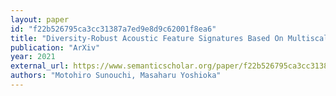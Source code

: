 ```yaml
---
layout: paper
id: "f22b526795ca3cc31387a7ed9e8d9c62001f8ea6"
title: "Diversity-Robust Acoustic Feature Signatures Based On Multiscale Fractal Dimension For Similarity Search Of Environmental Sounds"
publication: "ArXiv"
year: 2021
external_url: https://www.semanticscholar.org/paper/f22b526795ca3cc31387a7ed9e8d9c62001f8ea6
authors: "Motohiro Sunouchi, Masaharu Yoshioka"
---
```

